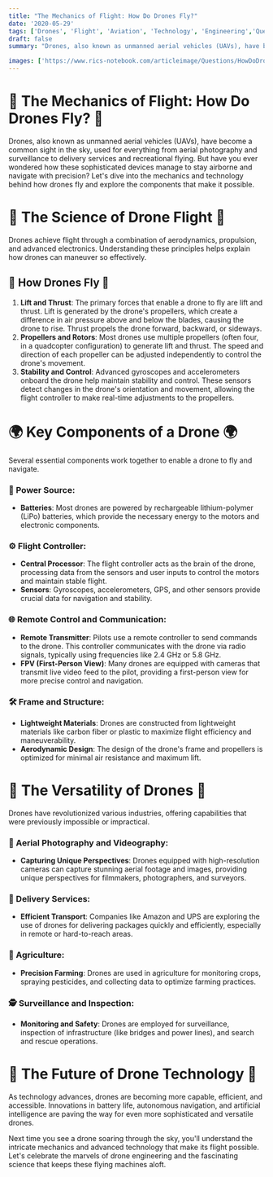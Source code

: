 ```yaml
---
title: "The Mechanics of Flight: How Do Drones Fly?"
date: '2020-05-29'
tags: ['Drones', 'Flight', 'Aviation', 'Technology', 'Engineering','Questions']
draft: false
summary: "Drones, also known as unmanned aerial vehicles (UAVs), have become increasingly popular for various applications. In this blog post, we explore the principles and technology behind how drones fly and the components that make it possible."

images: ['https://www.rics-notebook.com/articleimage/Questions/HowDoDronesFly.webp']
---
```


# 🚁 The Mechanics of Flight: How Do Drones Fly? 🚁

Drones, also known as unmanned aerial vehicles (UAVs), have become a common sight in the sky, used for everything from aerial photography and surveillance to delivery services and recreational flying. But have you ever wondered how these sophisticated devices manage to stay airborne and navigate with precision? Let's dive into the mechanics and technology behind how drones fly and explore the components that make it possible.

# 🔬 The Science of Drone Flight 🔬

Drones achieve flight through a combination of aerodynamics, propulsion, and advanced electronics. Understanding these principles helps explain how drones can maneuver so effectively.

## 🧠 How Drones Fly 🧠

1. **Lift and Thrust**: The primary forces that enable a drone to fly are lift and thrust. Lift is generated by the drone's propellers, which create a difference in air pressure above and below the blades, causing the drone to rise. Thrust propels the drone forward, backward, or sideways.
2. **Propellers and Rotors**: Most drones use multiple propellers (often four, in a quadcopter configuration) to generate lift and thrust. The speed and direction of each propeller can be adjusted independently to control the drone's movement.
3. **Stability and Control**: Advanced gyroscopes and accelerometers onboard the drone help maintain stability and control. These sensors detect changes in the drone's orientation and movement, allowing the flight controller to make real-time adjustments to the propellers.

# 🌍 Key Components of a Drone 🌍

Several essential components work together to enable a drone to fly and navigate.

### 🔋 Power Source:
- **Batteries**: Most drones are powered by rechargeable lithium-polymer (LiPo) batteries, which provide the necessary energy to the motors and electronic components.

### ⚙️ Flight Controller:
- **Central Processor**: The flight controller acts as the brain of the drone, processing data from the sensors and user inputs to control the motors and maintain stable flight.
- **Sensors**: Gyroscopes, accelerometers, GPS, and other sensors provide crucial data for navigation and stability.

### 🌐 Remote Control and Communication:
- **Remote Transmitter**: Pilots use a remote controller to send commands to the drone. This controller communicates with the drone via radio signals, typically using frequencies like 2.4 GHz or 5.8 GHz.
- **FPV (First-Person View)**: Many drones are equipped with cameras that transmit live video feed to the pilot, providing a first-person view for more precise control and navigation.

### 🛠️ Frame and Structure:
- **Lightweight Materials**: Drones are constructed from lightweight materials like carbon fiber or plastic to maximize flight efficiency and maneuverability.
- **Aerodynamic Design**: The design of the drone's frame and propellers is optimized for minimal air resistance and maximum lift.

# 🌟 The Versatility of Drones 🌟

Drones have revolutionized various industries, offering capabilities that were previously impossible or impractical.

### 📸 Aerial Photography and Videography:
- **Capturing Unique Perspectives**: Drones equipped with high-resolution cameras can capture stunning aerial footage and images, providing unique perspectives for filmmakers, photographers, and surveyors.

### 🚀 Delivery Services:
- **Efficient Transport**: Companies like Amazon and UPS are exploring the use of drones for delivering packages quickly and efficiently, especially in remote or hard-to-reach areas.

### 🌾 Agriculture:
- **Precision Farming**: Drones are used in agriculture for monitoring crops, spraying pesticides, and collecting data to optimize farming practices.

### 🕵️ Surveillance and Inspection:
- **Monitoring and Safety**: Drones are employed for surveillance, inspection of infrastructure (like bridges and power lines), and search and rescue operations.

# 🌟 The Future of Drone Technology 🌟

As technology advances, drones are becoming more capable, efficient, and accessible. Innovations in battery life, autonomous navigation, and artificial intelligence are paving the way for even more sophisticated and versatile drones.

Next time you see a drone soaring through the sky, you'll understand the intricate mechanics and advanced technology that make its flight possible. Let's celebrate the marvels of drone engineering and the fascinating science that keeps these flying machines aloft.
